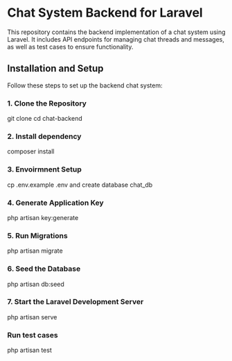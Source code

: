 # Chat System Backend for Laravel

This repository contains the backend implementation of a chat system using Laravel. It includes API endpoints for managing chat threads and messages, as well as test cases to ensure functionality.

## Installation and Setup

Follow these steps to set up the backend chat system:

### 1. Clone the Repository

git clone <URL>
cd chat-backend

### 2. Install dependency

composer install

### 3.  Envoirmnent Setup

cp .env.example .env and create database chat_db

### 4. Generate Application Key
php artisan key:generate

### 5. Run Migrations

php artisan migrate

### 6. Seed the Database

php artisan db:seed

### 7. Start the Laravel Development Server

php artisan serve


### Run test cases
php artisan test


